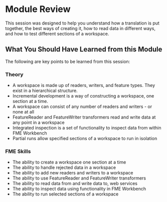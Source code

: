 # Module Review #
This session was designed to help you understand how a translation is put together, the best ways of creating it, how to read data in different ways, and how to test different sections of a workspace.


## What You Should Have Learned from this Module ##
The following are key points to be learned from this session:

### Theory ###

- A workspace is made up of readers, writers, and feature types. They exist in a hierarchical structure.
- Incremental development is a way of constructing a workspace, one section at a time.
- A workspace can consist of any number of readers and writers - or none at all
- FeatureReader and FeatureWriter transformers read and write data at any point in a workspace
- Integrated inspection is a set of functionality to inspect data from within FME Workbench
- Partial runs allow specified sections of a workspace to run in isolation

### FME Skills ###

- The ability to create a workspace one section at a time
- The ability to handle rejected data in a workspace
- The ability to add new readers and writers to a workspace
- The ability to use FeatureReader and FeatureWriter transformers
- The ability to read data from and write data to, web services
- The ability to inspect data using functionality in FME Workbench
- The ability to run selected sections of a workspace
